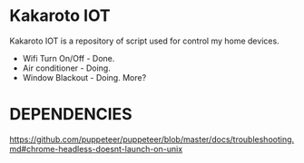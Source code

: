 # Kakaroto IOT

Kakaroto IOT is a repository of script used for control my home devices.

* Wifi Turn On/Off - Done.
* Air conditioner - Doing.
* Window Blackout - Doing.
More?

# DEPENDENCIES
https://github.com/puppeteer/puppeteer/blob/master/docs/troubleshooting.md#chrome-headless-doesnt-launch-on-unix